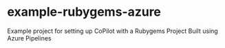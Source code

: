 # example-rubygems-azure
Example project for setting up CoPilot with a Rubygems Project Built using Azure Pipelines
